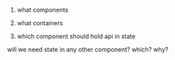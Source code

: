 1. what components 



2.  what containers


3. which component should hold api in state



will we need state in any other component? which? why?

